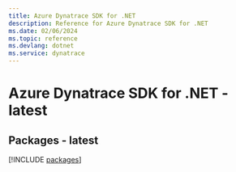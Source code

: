 ```yaml
---
title: Azure Dynatrace SDK for .NET
description: Reference for Azure Dynatrace SDK for .NET
ms.date: 02/06/2024
ms.topic: reference
ms.devlang: dotnet
ms.service: dynatrace
---
```

# Azure Dynatrace SDK for .NET - latest
## Packages - latest
[!INCLUDE [packages](dynatrace-index.md)]